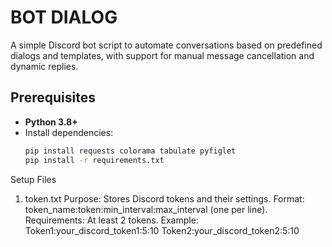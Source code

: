 # BOT DIALOG

A simple Discord bot script to automate conversations based on predefined dialogs and templates, with support for manual message cancellation and dynamic replies.

## Prerequisites
- **Python 3.8+**
- Install dependencies:
  ```bash '''cmd
  pip install requests colorama tabulate pyfiglet
  pip install -r requirements.txt

Setup Files

1. token.txt
Purpose: Stores Discord tokens and their settings.
Format: token_name:token:min_interval:max_interval (one per line).
Requirements: At least 2 tokens.
Example:
Token1:your_discord_token1:5:10
Token2:your_discord_token2:5:10

